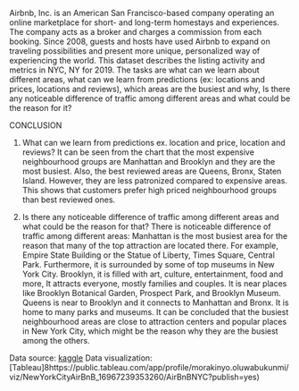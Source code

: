 Airbnb, Inc. is an American San Francisco-based company operating an online marketplace for short- and long-term homestays and experiences. The company acts as a broker and charges a commission from each booking.
Since 2008, guests and hosts have used Airbnb to expand on traveling possibilities and present more unique, personalized way of experiencing the world. This dataset describes the listing activity and metrics in NYC, NY for 2019. The tasks are what can we learn about different areas, what can we learn from predictions (ex: locations and prices, locations and reviews), which areas are the busiest and why, Is there any noticeable difference of traffic among different areas and what could be the reason for it?

CONCLUSION
1. What can we learn from predictions ex. location and price, location and reviews?
It can be seen from the chart that the most expensive neighbourhood groups are Manhattan and Brooklyn and they are the most busiest. Also, the best 
reviewed areas are Queens, Bronx, Staten Island. However, they are less patronized compared to expensive areas. This shows that customers prefer 
high priced neighbourhood groups than best reviewed ones.

2. Is there any noticeable difference  of traffic among different areas and what could be the reason for that?
There is noticeable difference of traffic among different areas: Manhattan is the most busiest area for the reason that many of the top attraction 
are located there. For example, Empire State Building or the Statue of Liberty, Times Square, Central Park. Furthermore, it is surrounded by some of 
top museums in New York City. Brooklyn, it is filled with art, culture, entertainment, food and more, It attracts everyone, mostly families and couples.
It is near places like Brooklyn Botanical Garden, Prospect Park, and Brooklyn Museum. Queens is near to Brooklyn and it connects to Manhattan 
and Bronx. It is home to many parks and museums. It can be concluded that the busiest neighbourhood areas are close to attraction centers and popular
places in New York City, which might be the reason why they are the busiest among the others.


Data source: [kaggle](https://www.kaggle.com/datasets/dgomonov/new-york-city-airbnb-open-data)
Data visualization: [Tableau]8https://public.tableau.com/app/profile/morakinyo.oluwabukunmi/viz/NewYorkCityAirBnB_16967239353260/AirBnBNYC?publish=yes) 
